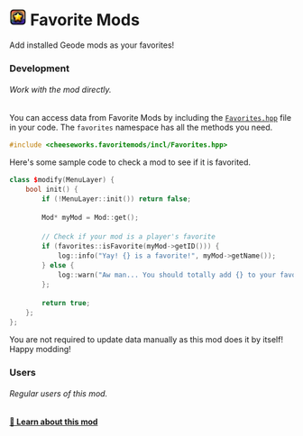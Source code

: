 # [<img src="../logo.png" width="30" alt="The mod's logo." />](https://www.geode-sdk.org/mods/cheeseworks.favoritemods) Favorite Mods
Add installed Geode mods as your favorites!

### Development
###### Work with the mod directly.
You can access data from Favorite Mods by including the [`Favorites.hpp`](./Favorites.hpp) file in your code. The `favorites` namespace has all the methods you need.

```cpp
#include <cheeseworks.favoritemods/incl/Favorites.hpp>
```

Here's some sample code to check a mod to see if it is favorited.
```cpp
class $modify(MenuLayer) {
    bool init() {
        if (!MenuLayer::init()) return false;

        Mod* myMod = Mod::get();

        // Check if your mod is a player's favorite
        if (favorites::isFavorite(myMod->getID())) {
            log::info("Yay! {} is a favorite!", myMod->getName());
        } else {
            log::warn("Aw man... You should totally add {} to your favorites!", myMod->getName());
        };

        return true;
    };
};
```

You are not required to update data manually as this mod does it by itself! Happy modding!

### Users
###### Regular users of this mod.
**[📱 Learn about this mod](../)**